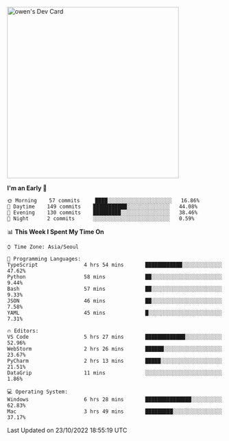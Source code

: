 <a href="https://app.daily.dev/owen_9066"><img src="https://api.daily.dev/devcards/51e5c69f10114f2abe0ae390c27b0828.png?r=hyb" width="400" alt="owen's Dev Card"/></a>

 
 <!--START_SECTION:waka-->
**I'm an Early 🐤** 

```text
🌞 Morning    57 commits     ████░░░░░░░░░░░░░░░░░░░░░   16.86% 
🌆 Daytime    149 commits    ███████████░░░░░░░░░░░░░░   44.08% 
🌃 Evening    130 commits    █████████░░░░░░░░░░░░░░░░   38.46% 
🌙 Night      2 commits      ░░░░░░░░░░░░░░░░░░░░░░░░░   0.59%

```


📊 **This Week I Spent My Time On** 

```text
⌚︎ Time Zone: Asia/Seoul

💬 Programming Languages: 
TypeScript               4 hrs 54 mins       ████████████░░░░░░░░░░░░░   47.62% 
Python                   58 mins             ██░░░░░░░░░░░░░░░░░░░░░░░   9.44% 
Bash                     57 mins             ██░░░░░░░░░░░░░░░░░░░░░░░   9.33% 
JSON                     46 mins             ██░░░░░░░░░░░░░░░░░░░░░░░   7.58% 
YAML                     45 mins             █░░░░░░░░░░░░░░░░░░░░░░░░   7.31%

🔥 Editors: 
VS Code                  5 hrs 27 mins       █████████████░░░░░░░░░░░░   52.96% 
WebStorm                 2 hrs 26 mins       ██████░░░░░░░░░░░░░░░░░░░   23.67% 
PyCharm                  2 hrs 13 mins       █████░░░░░░░░░░░░░░░░░░░░   21.51% 
DataGrip                 11 mins             ░░░░░░░░░░░░░░░░░░░░░░░░░   1.86%

💻 Operating System: 
Windows                  6 hrs 28 mins       ███████████████░░░░░░░░░░   62.83% 
Mac                      3 hrs 49 mins       █████████░░░░░░░░░░░░░░░░   37.17%

```


 Last Updated on 23/10/2022 18:55:19 UTC
<!--END_SECTION:waka-->
